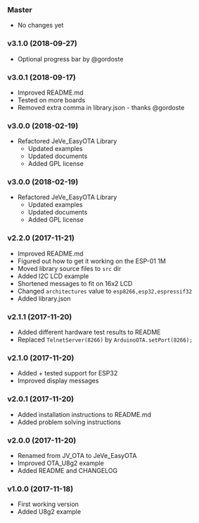 ### Master

  * No changes yet
  
### v3.1.0 (2018-09-27)
  
  * Optional progress bar by @gordoste

### v3.0.1 (2018-09-17)

  * Improved README.md
  * Tested on more boards
  * Removed extra comma in library.json - thanks @gordoste

### v3.0.0 (2018-02-19)

  * Refactored JeVe_EasyOTA Library
	* Updated examples
	* Updated documents
	* Added GPL license
	
### v3.0.0 (2018-02-19)

  * Refactored JeVe_EasyOTA Library
	* Updated examples
	* Updated documents
	* Added GPL license

### v2.2.0 (2017-11-21)

  * Improved README.md
  * Figured out how to get it working on the ESP-01 1M
  * Moved library source files to `src` dir
  * Added I2C LCD example
  * Shortened messages to fit on 16x2 LCD
  * Changed `architectures` value to `esp8266,esp32,espressif32`
  * Added library.json

### v2.1.1 (2017-11-20)

  * Added different hardware test results to README
  * Replaced `TelnetServer(8266)` by `ArduinoOTA.setPort(8266);`

### v2.1.0 (2017-11-20)

  * Added + tested support for ESP32
  * Improved display messages

### v2.0.1 (2017-11-20)

  * Added installation instructions to README.md
  * Added problem solving instructions

### v2.0.0 (2017-11-20)

  * Renamed from JV_OTA to JeVe_EasyOTA
  * Improved OTA_U8g2 example
  * Added README and CHANGELOG

### v1.0.0 (2017-11-18)

  * First working version
  * Added U8g2 example
